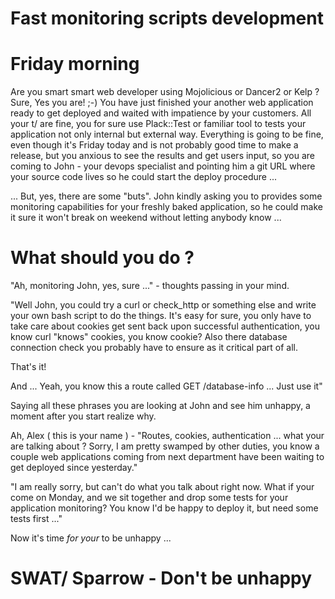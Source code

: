 # Fast monitoring scripts development

# Friday morning

Are you smart smart web developer using Mojolicious or Dancer2 or Kelp ?
Sure, Yes you are! ;-) You have just finished your another web application ready to get deployed
and waited with impatience by your customers. All your t/ are fine, you for sure use Plack::Test
or familiar tool to tests your application not only internal but external way. Everything is going to be
fine, even though it's Friday today and is not probably good time to make a release, but you
anxious to see the results and get users input, so you are coming to John - your devops
specialist and pointing him a git URL where your source code lives so he could start the deploy procedure ...


... But, yes, there are some "buts". John kindly asking you to provides some monitoring
capabilities for your freshly baked application, so he could make it sure it won't break
on weekend without letting anybody know ...


# What should you do ?

"Ah, monitoring John, yes, sure ..." - thoughts passing in your mind.

"Well John, you could try a curl or check_http or something else  and write your own bash script to do the things.
It's easy for sure, you only have to take care about cookies get sent back upon successful authentication,
you know curl "knows" cookies, you know cookie? Also there database connection check
you probably have to ensure as it critical part of all.

That's it!

And ... Yeah, you know this a route called GET /database-info ... Just use it"

Saying all these phrases you are looking at John and see him unhappy, a moment after you start realize why.

Ah, Alex ( this is your name ) -  "Routes, cookies, authentication ... what your are talking about ?
Sorry, I am pretty swamped by other duties, you know a couple web applications coming from next department
have been waiting to get deployed since yesterday."

"I am really sorry, but can't do what you talk about right now.
What if your come on Monday, and we sit together and drop some tests for your application monitoring?
You know I'd be happy to deploy it, but need some tests first ..."

Now it's time _for your_ to be unhappy ...

# SWAT/ Sparrow - Don't be unhappy


 
